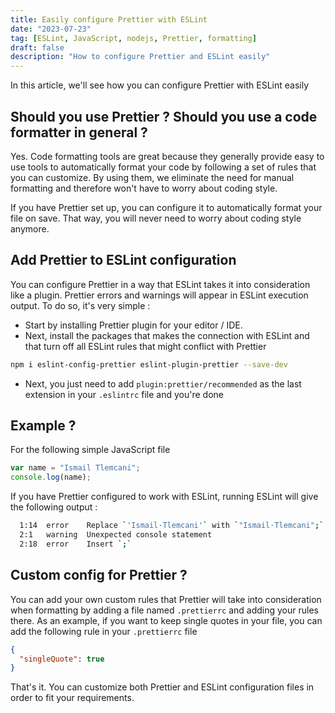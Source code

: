 ```yaml
---
title: Easily configure Prettier with ESLint
date: "2023-07-23"
tag: [ESLint, JavaScript, nodejs, Prettier, formatting]
draft: false
description: "How to configure Prettier and ESLint easily"
---
```


In this article, we'll see how you can configure Prettier with ESLint easily

## Should you use Prettier ? Should you use a code formatter in general ?

Yes. Code formatting tools are great because they generally provide easy to use tools to automatically format your code by following a set of rules that you can customize. By using them, we eliminate the need for manual formatting and therefore won't have to worry about coding style.

If you have Prettier set up, you can configure it to automatically format your file on save. That way, you will never need to worry about coding style anymore.

## Add Prettier to ESLint configuration

You can configure Prettier in a way that ESLint takes it into consideration like a plugin. Prettier errors and warnings will appear in ESLint execution output.
To do so, it's very simple :

- Start by installing Prettier plugin for your editor / IDE.
- Next, install the packages that makes the connection with ESLint and that turn off all ESLint rules that might conflict with Prettier

```bash
npm i eslint-config-prettier eslint-plugin-prettier --save-dev
```

- Next, you just need to add `plugin:prettier/recommended` as the last extension in your `.eslintrc` file and you're done

## Example ?

For the following simple JavaScript file

```javascript
var name = "Ismail Tlemcani";
console.log(name);
```

If you have Prettier configured to work with ESLint, running ESLint will give the following output :

```bash
  1:14  error    Replace `'Ismail·Tlemcani'` with `"Ismail·Tlemcani";`  prettier/prettier
  2:1   warning  Unexpected console statement                           no-console
  2:18  error    Insert `;`                                             prettier/prettier
```

## Custom config for Prettier ?

You can add your own custom rules that Prettier will take into consideration when formatting by adding a file named `.prettierrc` and adding your rules there.
As an example, if you want to keep single quotes in your file, you can add the following rule in your `.prettierrc` file

```json
{
  "singleQuote": true
}
```

That's it. You can customize both Prettier and ESLint configuration files in order to fit your requirements.
